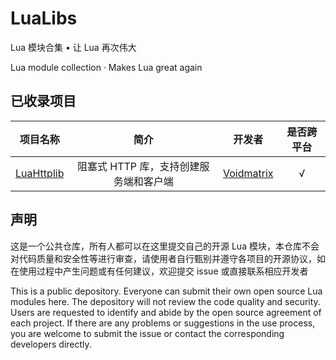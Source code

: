 # LuaLibs

Lua 模块合集 • 让 Lua 再次伟大  

Lua module collection · Makes Lua great again

## 已收录项目  

|         项目名称         |                  简介                  |                        开发者                         | 是否跨平台 |
|:------------------------:|:--------------------------------------:|:-----------------------------------------------------:|:----------:|
| [LuaHttplib](LuaHttplib) | 阻塞式 HTTP 库，支持创建服务端和客户端 | [Voidmatrix](https://github.com/VoidmatrixHeathcliff) |     √      |

## 声明  

这是一个公共仓库，所有人都可以在这里提交自己的开源 Lua 模块，本仓库不会对代码质量和安全性等进行审查，请使用者自行甄别并遵守各项目的开源协议，如在使用过程中产生问题或有任何建议，欢迎提交 issue 或直接联系相应开发者  

This is a public depository. Everyone can submit their own open source Lua modules here. The depository will not review the code quality and security. Users are requested to identify and abide by the open source agreement of each project. If there are any problems or suggestions in the use process, you are welcome to submit the issue or contact the corresponding developers directly.